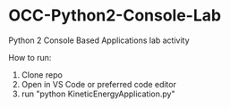 # OCC-Python2-Console-Lab
Python 2 Console Based Applications lab activity

How to run:
1. Clone repo
2. Open in VS Code or preferred code editor
3. run "python KineticEnergyApplication.py"
